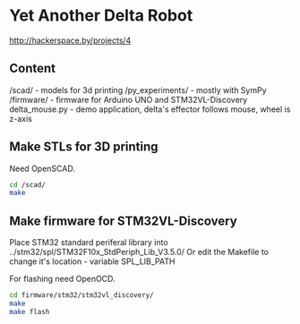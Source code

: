Yet Another Delta Robot
=======================

http://hackerspace.by/projects/4


Content
-------

/scad/               - models for 3d printing 
/py_experiments/     - mostly with SymPy 
/firmware/           - firmware for Arduino UNO and STM32VL-Discovery 
delta_mouse.py       - demo application, delta's effector follows mouse, wheel is z-axis 



Make STLs for 3D printing
-------------------------

Need OpenSCAD.

```bash
cd /scad/
make
```

Make firmware for STM32VL-Discovery
-----------------------------------

Place STM32 standard periferal library into ../stm32/spl/STM32F10x_StdPeriph_Lib_V3.5.0/ 
Or edit the Makefile to change it's location - variable SPL_LIB_PATH 

For flashing need OpenOCD.

```bash
cd firmware/stm32/stm32vl_discovery/
make
make flash
```
